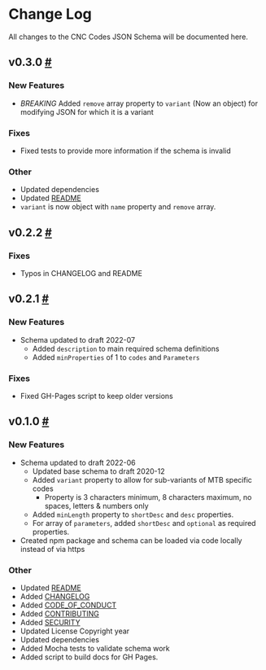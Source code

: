 # Change Log

All changes to the CNC Codes JSON Schema will be documented here.

## v0.3.0 [#](https://github.com/appliedengdesign/cnccodes-json-schema/releases/tag/v0.3.0)

### New Features

- *BREAKING* Added `remove` array property to `variant` (Now an object) for modifying JSON for which it is a variant

### Fixes

- Fixed tests to provide more information if the schema is invalid

### Other

- Updated dependencies
- Updated [README](README.md)
- `variant` is now object with `name` property and `remove` array.

## v0.2.2 [#](https://github.com/appliedengdesign/cnccodes-json-schema/releases/tag/v0.2.2)

### Fixes

- Typos in CHANGELOG and README

## v0.2.1 [#](https://github.com/appliedengdesign/cnccodes-json-schema/releases/tag/v0.2.1)

### New Features

- Schema updated to draft 2022-07
  - Added `description` to main required schema definitions
  - Added `minProperties` of 1 to `codes` and `Parameters`

### Fixes

- Fixed GH-Pages script to keep older versions

## v0.1.0 [#](https://github.com/appliedengdesign/cnccodes-json-schema/releases/tag/v0.1.0)

### New Features

- Schema updated to draft 2022-06
  - Updated base schema to draft 2020-12
  - Added `variant` property to allow for sub-variants of MTB specific codes
    - Property is 3 characters minimum, 8 characters maximum, no spaces, letters & numbers only
  - Added `minLength` property to `shortDesc` and `desc` properties.
  - For array of `parameters`, added `shortDesc` and `optional` as required properties.
- Created npm package and schema can be loaded via code locally instead of via https

### Other

- Updated [README](https://github.com/appliedengdesign/cnccodes-json-schema/blob/main/README.md)
- Added [CHANGELOG](https://github.com/appliedengdesign/cnccodes-json-schema/blob/main/CHANGELOG.md)
- Added [CODE_OF_CONDUCT](https://github.com/appliedengdesign/cnccodes-json-schema/blob/main/CODE_OF_CONDUCT.md)
- Added [CONTRIBUTING](https://github.com/appliedengdesign/cnccodes-json-schema/blob/main/CONTRIBUTING.md)
- Added [SECURITY](https://github.com/appliedengdesign/cnccodes-json-schema/blob/main/SECURITY.md)
- Updated License Copyright year
- Updated dependencies
- Added Mocha tests to validate schema work
- Added script to build docs for GH Pages.
